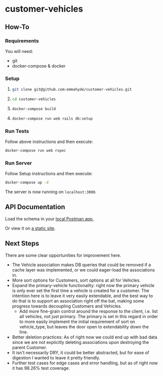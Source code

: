 # customer-vehicles

## How-To
### Requirements
You will need:
- git
- docker-compose & docker

### Setup
1. ```bash
   git clone git@github.com:emmahyde/customer-vehicles.git
    ```
1. ```bash
   cd customer-vehicles
   ```
1. ```bash
   docker-compose build
   ```
1. ```bash
   docker-compose run web rails db:setup
   ```

### Run Tests
Follow above instructions and then execute:
```bash
docker-compose run web rspec
```

### Run Server
Follow Setup instructions and then execute:
```bash
docker-compose up -d
```
The server is now running on `localhost:3000`.

## API Documentation
Load the schema in your [local Postman app](https://www.getpostman.com/collections/23285f6fa95c2b469be1),

Or view it on [a static site](https://documenter.getpostman.com/view/2221299/Tzz7PJU3#c0221860-a558-4d65-a9b4-02463d06aecf).

## Next Steps
There are some clear opportunities for improvement here.
- The Vehicle association makes DB queries that could be removed if a cache layer was implemented, or we could eager-load the associations in.
- More sort options for Customers, sort options at all for Vehicles.
- Expand the primary-vehicle functionality: right now the primary vehicle is only ever set the first time a vehicle is created for a customer. The intention here is to leave it very easily extendable, and the best way to do that is to support an association right off the bat, making some progress towards decoupling Customers and Vehicles.
    - Add more fine-grain control around the response to the client, i.e. list all vehicles, not just primary. The primary is set in this regard in order to more easily implement the initial requirement of sort on vehicle_type, but leaves the door open to extendability down the line.
- Better deletion practices: As of right now we could end up with bad data since we are not explicitly deleting associations upon destroying the parent Customer.
- It isn't necessarily DRY, it could be better abstracted, but for ease of digestion I wanted to leave it pretty friendly.
- Further test cases for edge cases and error handling, but as of right now it has 98.26% test coverage.
